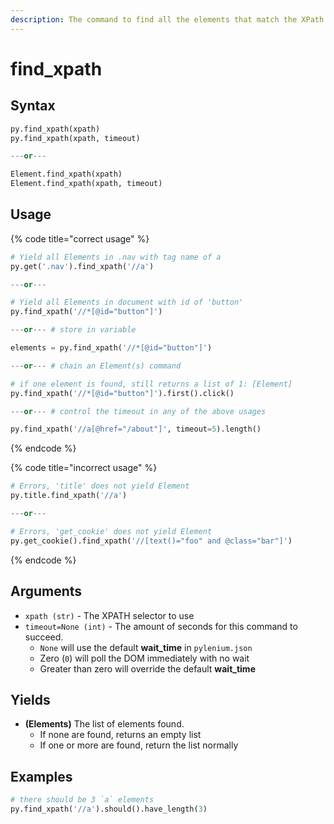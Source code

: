 ```yaml
---
description: The command to find all the elements that match the XPath selector.
---
```


# find\_xpath

## Syntax

```python
py.find_xpath(xpath)
py.find_xpath(xpath, timeout)

---or---

Element.find_xpath(xpath)
Element.find_xpath(xpath, timeout)
```

## Usage

{% code title="correct usage" %}
```python
# Yield all Elements in .nav with tag name of a
py.get('.nav').find_xpath('//a')

---or---

# Yield all Elements in document with id of 'button'
py.find_xpath('//*[@id="button"]')

---or--- # store in variable

elements = py.find_xpath('//*[@id="button"]')

---or--- # chain an Element(s) command

# if one element is found, still returns a list of 1: [Element]
py.find_xpath('//*[@id="button"]').first().click()

---or--- # control the timeout in any of the above usages

py.find_xpath('//a[@href="/about"]', timeout=5).length()
```
{% endcode %}

{% code title="incorrect usage" %}
```python
# Errors, 'title' does not yield Element
py.title.find_xpath('//a')

---or---

# Errors, 'get_cookie' does not yield Element
py.get_cookie().find_xpath('//[text()="foo" and @class="bar"]')
```
{% endcode %}

## Arguments

* `xpath (str)` - The XPATH selector to use
* `timeout=None (int)` - The amount of seconds for this command to succeed.
  * `None` will use the default **wait\_time** in `pylenium.json`
  * Zero \(`0`\) will poll the DOM immediately with no wait
  * Greater than zero will override the default **wait\_time**

## Yields

* **\(Elements\)** The list of elements found.
  * If none are found, returns an empty list
  * If one or more are found, return the list normally

## Examples

```python
# there should be 3 `a` elements
py.find_xpath('//a').should().have_length(3)
```


